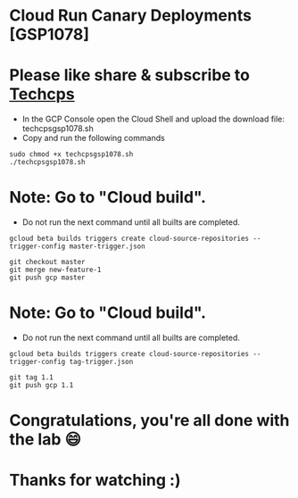 
# Cloud Run Canary Deployments [GSP1078]

# Please like share & subscribe to [Techcps](https://www.youtube.com/@techcps)

* In the GCP Console open the Cloud Shell and upload the download file: techcpsgsp1078.sh
* Copy and run the following commands
```
sudo chmod +x techcpsgsp1078.sh
./techcpsgsp1078.sh
```

# Note: Go to "Cloud build". 
* Do not run the next command until all builts are completed.

```
gcloud beta builds triggers create cloud-source-repositories --trigger-config master-trigger.json

git checkout master
git merge new-feature-1
git push gcp master
```


# Note: Go to "Cloud build". 
* Do not run the next command until all builts are completed.

```
gcloud beta builds triggers create cloud-source-repositories --trigger-config tag-trigger.json

git tag 1.1
git push gcp 1.1
```

# Congratulations, you're all done with the lab 😄

# Thanks for watching :)
